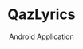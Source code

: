 ---
layout:	post
title:	QazLyrics
subtitle: Android Application
category: project
image: app_qazlyrics.jpg
tags: UiDesign
---